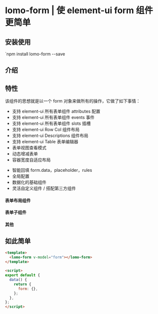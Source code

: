 # lomo-form | 使 element-ui form 组件更简单





## 安装使用

`npm install lomo-form --save 

## 介绍

[//]: # ([lomo-form]&#40;https://lomo.gitee.io/lomo-form/&#41; 是基于 [element-ui form]&#40;https://element.eleme.cn/#/zh-CN/component/form&#41; 的二次封装，极简的思想，完全的数据驱动，拥有绝对的灵活性，可以帮助你更快速的开发！up! up! up!)


## 特性

该组件的思想就是以一个 form 对象来做所有的操作，它做了如下事情：

- 支持 element-ui 所有表单组件 attributes 配置
- 支持 element-ui 所有表单组件 events 事件
- 支持 element-ui 所有表单组件 slots 插槽
- 支持 element-ui Row Col 组件布局
- 支持 element-ui Descriptions 组件布局
- 支持 element-ui Table 表单编辑器
- 表单视图查看模式
- 动态增减表单
- 容器宽度自适应布局

[//]: # (- 联动显示隐藏禁用)
- 智能回填 form.data，placeholder，rules
- 全局配置
- 数据化的基础组件
- 灵活自定义组件 / 搭配第三方组件


#### 表单布局组件

[//]: # (- [lomo-form-inline]&#40;https://lomo.gitee.io/lomo-form/component/lomo-form-layout.html&#41; )

[//]: # (- [lomo-form-grid]&#40;https://lomo.gitee.io/lomo-form/component/lomo-form-layout.html&#41; )

[//]: # (- [lomo-form-descriptions]&#40;https://lomo.gitee.io/lomo-form/component/lomo-form-layout.html&#41; )

[//]: # (- [lomo-form-tableditor]&#40;https://lomo.gitee.io/lomo-form/component/lomo-form-layout.html&#41;)

#### 表单子组件

[//]: # (- [lomo-checkbox]&#40;https://lomo.gitee.io/lomo-form/component/lomo-checkbox-radio.html&#41; )

[//]: # (- [lomo-radio]&#40;https://lomo.gitee.io/lomo-form/component/lomo-checkbox-radio.html&#41; )

[//]: # (- [lomo-select]&#40;https://lomo.gitee.io/lomo-form/component/lomo-select.html&#41; )

[//]: # (- [lomo-tree-select]&#40;https://lomo.gitee.io/lomo-form/component/lomo-tree-select.html&#41; )

[//]: # (- [lomo-upload]&#40;https://lomo.gitee.io/lomo-form/component/lomo-upload.html&#41; )

[//]: # (- [lomo-map-input]&#40;https://lomo.gitee.io/lomo-form/component/lomo-map-input.html&#41;)

[//]: # (- [lomo-dynamic-tags]&#40;https://lomo.gitee.io/lomo-form/component/lomo-dynamic-tags.html&#41;  )

#### 其他



## 如此简单

```html
<template>
  <lomo-form v-model="form"></lomo-form>
</template>
 
<script>
export default {
  data() {
    return {
      form: {},
    };
  },
};
</script>
```
